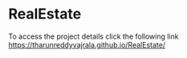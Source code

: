 # RealEstate
To access the project details click the following link
https://tharunreddyvajrala.github.io/RealEstate/
